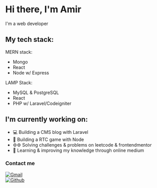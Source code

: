 # Hi there, I'm Amir
I'm a web developer

## My tech stack:
MERN stack:
  - Mongo
  - React
  - Node w/ Express

LAMP Stack:
  - MySQL & PostgreSQL
  - React
  - PHP w/ Laravel/Codeigniter

## I'm currently working on:
- 💻 Building a CMS blog with Laravel
- 💽 Building a RTC game with Node
- ⚙⚙️ Solving challenges & problems on leetcode & frontendmentor
- 🤖 Learning & improving my knowledge through online medium

### Contact me

[<img src="https://img.shields.io/badge/Gmail-D14836?style=for-the-badge&logo=gmail&logoColor=white" alt="Gmail">](mailto:amiraiman.jj@gmail.com)
<br>
[<img src="https://img.shields.io/badge/GitHub-100000?style=for-the-badge&logo=github&logoColor=white" alt="Github">](https://github.com/amiraiman)
